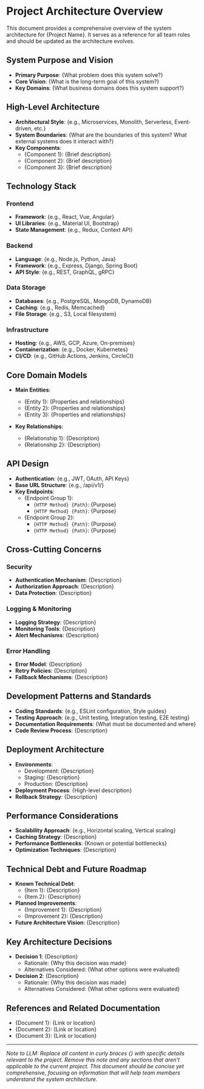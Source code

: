 # Project Architecture Overview

This document provides a comprehensive overview of the system architecture for {Project Name}. It serves as a reference for all team roles and should be updated as the architecture evolves.

## System Purpose and Vision
<!-- Describe the core purpose of the system and its long-term vision. Keep this concise but informative. -->
- **Primary Purpose**: {What problem does this system solve?}
- **Core Vision**: {What is the long-term goal of this system?}
- **Key Domains**: {What business domains does this system support?}

## High-Level Architecture
<!-- Describe the overall architectural approach. Include a simple component diagram if possible. -->
- **Architectural Style**: {e.g., Microservices, Monolith, Serverless, Event-driven, etc.}
- **System Boundaries**: {What are the boundaries of this system? What external systems does it interact with?}
- **Key Components**:
  - {Component 1}: {Brief description}
  - {Component 2}: {Brief description}
  - {Component 3}: {Brief description}

## Technology Stack
<!-- List the core technologies used in each layer of the system. -->
### Frontend
- **Framework**: {e.g., React, Vue, Angular}
- **UI Libraries**: {e.g., Material UI, Bootstrap}
- **State Management**: {e.g., Redux, Context API}

### Backend
- **Language**: {e.g., Node.js, Python, Java}
- **Framework**: {e.g., Express, Django, Spring Boot}
- **API Style**: {e.g., REST, GraphQL, gRPC}

### Data Storage
- **Databases**: {e.g., PostgreSQL, MongoDB, DynamoDB}
- **Caching**: {e.g., Redis, Memcached}
- **File Storage**: {e.g., S3, Local filesystem}

### Infrastructure
- **Hosting**: {e.g., AWS, GCP, Azure, On-premises}
- **Containerization**: {e.g., Docker, Kubernetes}
- **CI/CD**: {e.g., GitHub Actions, Jenkins, CircleCI}

## Core Domain Models
<!-- Describe the key data models and their relationships. Include an entity relationship diagram if appropriate. -->
- **Main Entities**:
  - {Entity 1}: {Properties and relationships}
  - {Entity 2}: {Properties and relationships}
  - {Entity 3}: {Properties and relationships}

- **Key Relationships**:
  - {Relationship 1}: {Description}
  - {Relationship 2}: {Description}

## API Design
<!-- Describe the API design approach and key endpoints. -->
- **Authentication**: {e.g., JWT, OAuth, API Keys}
- **Base URL Structure**: {e.g., /api/v1/}
- **Key Endpoints**:
  - {Endpoint Group 1}:
    - `{HTTP Method} {Path}`: {Purpose}
    - `{HTTP Method} {Path}`: {Purpose}
  - {Endpoint Group 2}:
    - `{HTTP Method} {Path}`: {Purpose}
    - `{HTTP Method} {Path}`: {Purpose}

## Cross-Cutting Concerns
<!-- Describe how the system handles various cross-cutting concerns. -->
### Security
- **Authentication Mechanism**: {Description}
- **Authorization Approach**: {Description}
- **Data Protection**: {Description}

### Logging & Monitoring
- **Logging Strategy**: {Description}
- **Monitoring Tools**: {Description}
- **Alert Mechanisms**: {Description}

### Error Handling
- **Error Model**: {Description}
- **Retry Policies**: {Description}
- **Fallback Mechanisms**: {Description}

## Development Patterns and Standards
<!-- Describe the development standards and patterns that should be followed. -->
- **Coding Standards**: {e.g., ESLint configuration, Style guides}
- **Testing Approach**: {e.g., Unit testing, Integration testing, E2E testing}
- **Documentation Requirements**: {What must be documented and where}
- **Code Review Process**: {Description}

## Deployment Architecture
<!-- Describe the deployment architecture and environments. -->
- **Environments**:
  - Development: {Description}
  - Staging: {Description}
  - Production: {Description}
- **Deployment Process**: {High-level description}
- **Rollback Strategy**: {Description}

## Performance Considerations
<!-- Describe the performance considerations and optimizations. -->
- **Scalability Approach**: {e.g., Horizontal scaling, Vertical scaling}
- **Caching Strategy**: {Description}
- **Performance Bottlenecks**: {Known or potential bottlenecks}
- **Optimization Techniques**: {Description}

## Technical Debt and Future Roadmap
<!-- Describe known technical debt and future architectural plans. -->
- **Known Technical Debt**:
  - {Item 1}: {Description}
  - {Item 2}: {Description}
- **Planned Improvements**:
  - {Improvement 1}: {Description}
  - {Improvement 2}: {Description}
- **Future Architecture Vision**: {Description}

## Key Architecture Decisions
<!-- Document important architecture decisions and their rationale. -->
- **Decision 1**: {Description}
  - Rationale: {Why this decision was made}
  - Alternatives Considered: {What other options were evaluated}
- **Decision 2**: {Description}
  - Rationale: {Why this decision was made}
  - Alternatives Considered: {What other options were evaluated}

## References and Related Documentation
<!-- List related documentation and resources. -->
- {Document 1}: {Link or location}
- {Document 2}: {Link or location}
- {Document 3}: {Link or location}

---

*Note to LLM: Replace all content in curly braces {} with specific details relevant to the project. Remove this note and any sections that aren't applicable to the current project. This document should be concise yet comprehensive, focusing on information that will help team members understand the system architecture.*